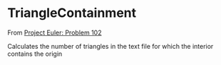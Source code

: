 # TriangleContainment

From [Project Euler: Problem 102](https://projecteuler.net/problem=102)

Calculates the number of triangles in the text file for which the interior contains the origin